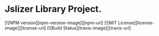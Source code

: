 # Jslizer Library Project.

[![NPM version][npm-version-image]][npm-url]
[![MIT License][license-image]][license-url]
[![Build Status][travis-image]][travis-url]
